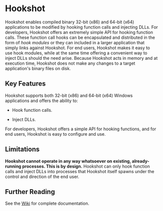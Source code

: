 ﻿# Hookshot

Hookshot enables compiled binary 32-bit (x86) and 64-bit (x64) applications to be modified by hooking function calls and injecting DLLs. For developers, Hookshot offers an extremely simple API for hooking function calls. These function call hooks can be encapsulated and distributed in the form of *hook modules* or they can included in a larger application that simply links against Hookshot. For end users, Hookshot makes it easy to use hook modules, while at the same time offering a convenient way to inject DLLs should the need arise. Because Hookshot acts in memory and at execution time, Hookshot does not make any changes to a target application's binary files on disk.


## Key Features

Hookshot supports both 32-bit (x86) and 64-bit (x64) Windows applications and offers the ability to:

- Hook function calls.

- Inject DLLs.

For developers, Hookshot offers a simple API for hooking functions, and for end users, Hookshot is easy to configure and use.


## Limitations

**Hookshot cannot operate in any way whatsoever on existing, already-running processes. This is by design.**  Hookshot can only hook function calls and inject DLLs into processes that Hookshot itself spawns under the control and direction of the end user.


## Further Reading

See the [Wiki](https://github.com/samuelgr/Hookshot/wiki) for complete documentation.

